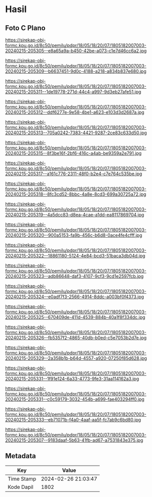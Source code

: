 # Hasil

## Foto C Plano

https://sirekap-obj-formc.kpu.go.id/8c50/pemilu/pdpr/18/05/18/20/07/1805182007003-20240215-205305--e8a65a9a-b450-42be-a073-c1e7d46cc6a2.jpg

https://sirekap-obj-formc.kpu.go.id/8c50/pemilu/pdpr/18/05/18/20/07/1805182007003-20240215-205309--b6637451-9d0c-4188-a218-a834b837e680.jpg

https://sirekap-obj-formc.kpu.go.id/8c50/pemilu/pdpr/18/05/18/20/07/1805182007003-20240215-205311--1de19778-271d-44c4-a997-9d3eb27afe51.jpg

https://sirekap-obj-formc.kpu.go.id/8c50/pemilu/pdpr/18/05/18/20/07/1805182007003-20240215-205312--ddf6277e-9e58-4be1-a623-e103d3d2687a.jpg

https://sirekap-obj-formc.kpu.go.id/8c50/pemilu/pdpr/18/05/18/20/07/1805182007003-20240215-205313--705a0242-7383-4421-9287-2ce83c633d50.jpg

https://sirekap-obj-formc.kpu.go.id/8c50/pemilu/pdpr/18/05/18/20/07/1805182007003-20240215-205315--8f3be16f-2bf6-416c-a4ab-be9359a2e791.jpg

https://sirekap-obj-formc.kpu.go.id/8c50/pemilu/pdpr/18/05/18/20/07/1805182007003-20240215-205317--a161c776-2311-48f0-b2e4-c7e764c535be.jpg

https://sirekap-obj-formc.kpu.go.id/8c50/pemilu/pdpr/18/05/18/20/07/1805182007003-20240215-205318--8fc3cd52-8bbc-4a8e-8cd3-699a30725a72.jpg

https://sirekap-obj-formc.kpu.go.id/8c50/pemilu/pdpr/18/05/18/20/07/1805182007003-20240215-205319--4a5dcc83-d8ea-4cae-a1dd-ea8117869704.jpg

https://sirekap-obj-formc.kpu.go.id/8c50/pemilu/pdpr/18/05/18/20/07/1805182007003-20240215-205320--900a5153-fa9b-456c-b6d8-0ace4fe4cfff.jpg

https://sirekap-obj-formc.kpu.go.id/8c50/pemilu/pdpr/18/05/18/20/07/1805182007003-20240215-205322--18861180-5124-4e84-bcd3-51baca3db04d.jpg

https://sirekap-obj-formc.kpu.go.id/8c50/pemilu/pdpr/18/05/18/20/07/1805182007003-20240215-205323--adb86648-daf3-4107-9cf3-9cd1e2597fcb.jpg

https://sirekap-obj-formc.kpu.go.id/8c50/pemilu/pdpr/18/05/18/20/07/1805182007003-20240215-205324--e0adf7f3-2566-4914-8ddc-a003bf0f4373.jpg

https://sirekap-obj-formc.kpu.go.id/8c50/pemilu/pdpr/18/05/18/20/07/1805182007003-20240215-205325--670409de-411d-4539-884b-40a1f8f334dc.jpg

https://sirekap-obj-formc.kpu.go.id/8c50/pemilu/pdpr/18/05/18/20/07/1805182007003-20240215-205326--fb5357f2-4865-40db-b0ed-c5e7053b2d7e.jpg

https://sirekap-obj-formc.kpu.go.id/8c50/pemilu/pdpr/18/05/18/20/07/1805182007003-20240215-205329--2a358b1b-b64d-4557-a920-07250f85d628.jpg

https://sirekap-obj-formc.kpu.go.id/8c50/pemilu/pdpr/18/05/18/20/07/1805182007003-20240215-205331--1f91e124-6a33-4773-9fe3-31aa114162a3.jpg

https://sirekap-obj-formc.kpu.go.id/8c50/pemilu/pdpr/18/05/18/20/07/1805182007003-20240215-205331--c0c59179-3032-454b-a699-fae403294ff0.jpg

https://sirekap-obj-formc.kpu.go.id/8c50/pemilu/pdpr/18/05/18/20/07/1805182007003-20240215-205333--eb71071b-f4a0-4aaf-aa5f-fc7ab9c6bd80.jpg

https://sirekap-obj-formc.kpu.go.id/8c50/pemilu/pdpr/18/05/18/20/07/1805182007003-20240215-205307--9183daaf-5b63-41fb-ad67-a7531843e375.jpg


## Metadata

| Key        | Value               |
| ---------- | ------------------- |
| Time Stamp | 2024-02-26 21:03:47 |
| Kode Dapil | 1802                |



